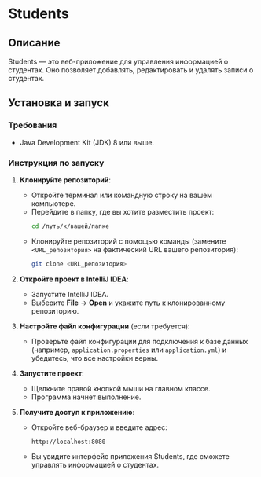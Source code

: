 # Students

## Описание

Students — это веб-приложение для управления информацией о студентах. Оно позволяет добавлять, редактировать и удалять записи о студентах.

## Установка и запуск

### Требования

- Java Development Kit (JDK) 8 или выше.

### Инструкция по запуску

1. **Клонируйте репозиторий**:
   - Откройте терминал или командную строку на вашем компьютере.
   - Перейдите в папку, где вы хотите разместить проект:
     ```bash
     cd /путь/к/вашей/папке
     ```
   - Клонируйте репозиторий с помощью команды (замените `<URL_репозитория>` на фактический URL вашего репозитория):
     ```bash
     git clone <URL_репозитория>
     ```

2. **Откройте проект в IntelliJ IDEA**:
   - Запустите IntelliJ IDEA.
   - Выберите **File** → **Open** и укажите путь к клонированному репозиторию.

3. **Настройте файл конфигурации** (если требуется):
   - Проверьте файл конфигурации для подключения к базе данных (например, `application.properties` или `application.yml`) и убедитесь, что все настройки верны.

4. **Запустите проект**:
   - Щелкните правой кнопкой мыши на главном классе.
   - Программа начнет выполнение.

5. **Получите доступ к приложению**:
   - Откройте веб-браузер и введите адрес:
     ```
     http://localhost:8080
     ```
   - Вы увидите интерфейс приложения Students, где сможете управлять информацией о студентах.
